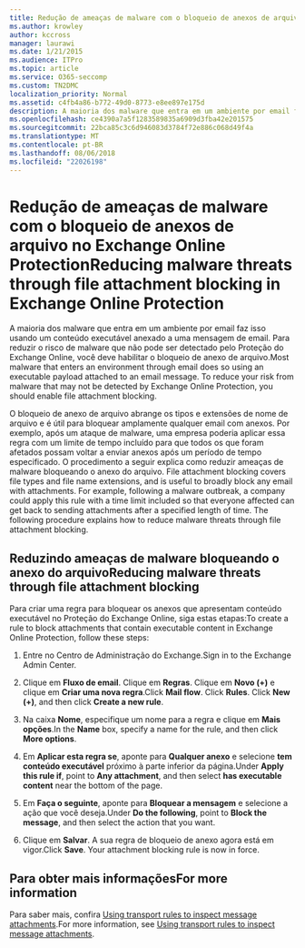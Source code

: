 ```yaml
---
title: Redução de ameaças de malware com o bloqueio de anexos de arquivo no Exchange Online Protection
ms.author: krowley
author: kccross
manager: laurawi
ms.date: 1/21/2015
ms.audience: ITPro
ms.topic: article
ms.service: O365-seccomp
ms.custom: TN2DMC
localization_priority: Normal
ms.assetid: c4fb4a86-b772-49d0-8773-e8ee897e175d
description: A maioria dos malware que entra em um ambiente por email faz isso usando um conteúdo executável anexado a uma mensagem de email. Para reduzir o risco de malware que não pode ser detectado pelo Proteção do Exchange Online, você deve habilitar o bloqueio de anexo de arquivo.
ms.openlocfilehash: ce4390a7a5f1283589835a6909d3fba42e201575
ms.sourcegitcommit: 22bca85c3c6d946083d3784f72e886c068d49f4a
ms.translationtype: MT
ms.contentlocale: pt-BR
ms.lasthandoff: 08/06/2018
ms.locfileid: "22026198"
---
```

# <a name="reducing-malware-threats-through-file-attachment-blocking-in-exchange-online-protection"></a><span data-ttu-id="a710c-104">Redução de ameaças de malware com o bloqueio de anexos de arquivo no Exchange Online Protection</span><span class="sxs-lookup"><span data-stu-id="a710c-104">Reducing malware threats through file attachment blocking in Exchange Online Protection</span></span>

<span data-ttu-id="a710c-p102">A maioria dos malware que entra em um ambiente por email faz isso usando um conteúdo executável anexado a uma mensagem de email. Para reduzir o risco de malware que não pode ser detectado pelo Proteção do Exchange Online, você deve habilitar o bloqueio de anexo de arquivo.</span><span class="sxs-lookup"><span data-stu-id="a710c-p102">Most malware that enters an environment through email does so using an executable payload attached to an email message. To reduce your risk from malware that may not be detected by Exchange Online Protection, you should enable file attachment blocking.</span></span> 
  
<span data-ttu-id="a710c-p103">O bloqueio de anexo de arquivo abrange os tipos e extensões de nome de arquivo e é útil para bloquear amplamente qualquer email com anexos. Por exemplo, após um ataque de malware, uma empresa poderia aplicar essa regra com um limite de tempo incluído para que todos os que foram afetados possam voltar a enviar anexos após um período de tempo especificado. O procedimento a seguir explica como reduzir ameaças de malware bloqueando o anexo do arquivo. </span><span class="sxs-lookup"><span data-stu-id="a710c-p103">File attachment blocking covers file types and file name extensions, and is useful to broadly block any email with attachments. For example, following a malware outbreak, a company could apply this rule with a time limit included so that everyone affected can get back to sending attachments after a specified length of time. The following procedure explains how to reduce malware threats through file attachment blocking.</span></span> 
  
## <a name="reducing-malware-threats-through-file-attachment-blocking"></a><span data-ttu-id="a710c-110">Reduzindo ameaças de malware bloqueando o anexo do arquivo</span><span class="sxs-lookup"><span data-stu-id="a710c-110">Reducing malware threats through file attachment blocking</span></span>

<span data-ttu-id="a710c-111">Para criar uma regra para bloquear os anexos que apresentam conteúdo executável no Proteção do Exchange Online, siga estas etapas:</span><span class="sxs-lookup"><span data-stu-id="a710c-111">To create a rule to block attachments that contain executable content in Exchange Online Protection, follow these steps:</span></span>
  
1. <span data-ttu-id="a710c-112">Entre no Centro de Administração do Exchange.</span><span class="sxs-lookup"><span data-stu-id="a710c-112">Sign in to the Exchange Admin Center.</span></span>
    
2. <span data-ttu-id="a710c-p104">Clique em **Fluxo de email**. Clique em **Regras**. Clique em **Novo (+)** e clique em **Criar uma nova regra**.</span><span class="sxs-lookup"><span data-stu-id="a710c-p104">Click **Mail flow**. Click **Rules**. Click **New (+)**, and then click **Create a new rule**.</span></span> 
    
3. <span data-ttu-id="a710c-116">Na caixa **Nome**, especifique um nome para a regra e clique em **Mais opções**.</span><span class="sxs-lookup"><span data-stu-id="a710c-116">In the **Name** box, specify a name for the rule, and then click **More options**.</span></span> 
    
4. <span data-ttu-id="a710c-117">Em **Aplicar esta regra se**, aponte para **Qualquer anexo** e selecione **tem conteúdo executável** próximo à parte inferior da página.</span><span class="sxs-lookup"><span data-stu-id="a710c-117">Under **Apply this rule if**, point to **Any attachment**, and then select **has executable content** near the bottom of the page.</span></span> 
    
5. <span data-ttu-id="a710c-118">Em **Faça o seguinte**, aponte para **Bloquear a mensagem** e selecione a ação que você deseja.</span><span class="sxs-lookup"><span data-stu-id="a710c-118">Under **Do the following**, point to **Block the message**, and then select the action that you want.</span></span> 
    
6. <span data-ttu-id="a710c-p105">Clique em **Salvar**. A sua regra de bloqueio de anexo agora está em vigor.</span><span class="sxs-lookup"><span data-stu-id="a710c-p105">Click **Save**. Your attachment blocking rule is now in force.</span></span> 
    
## <a name="for-more-information"></a><span data-ttu-id="a710c-121">Para obter mais informações</span><span class="sxs-lookup"><span data-stu-id="a710c-121">For more information</span></span>

<span data-ttu-id="a710c-122">Para saber mais, confira [Using transport rules to inspect message attachments](http://technet.microsoft.com/library/c0de687e-e33c-4e8a-b253-771494678795.aspx).</span><span class="sxs-lookup"><span data-stu-id="a710c-122">For more information, see [Using transport rules to inspect message attachments](http://technet.microsoft.com/library/c0de687e-e33c-4e8a-b253-771494678795.aspx).</span></span>
  

